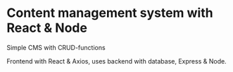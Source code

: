 # Content management system with React & Node

Simple CMS with CRUD-functions

Frontend with React & Axios, uses backend with database, Express & Node. 


